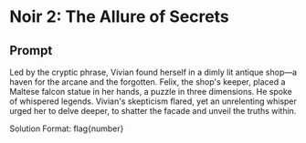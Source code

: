 # Noir 2: The Allure of Secrets

## Prompt

Led by the cryptic phrase, Vivian found herself in a dimly lit antique shop—a haven for the arcane and the forgotten. Felix, the shop's keeper, placed a Maltese falcon statue in her hands, a puzzle in three dimensions. He spoke of whispered legends. Vivian's skepticism flared, yet an unrelenting whisper urged her to delve deeper, to shatter the facade and unveil the truths within.

Solution Format: flag{number}
